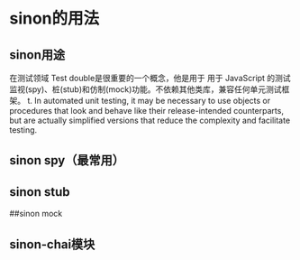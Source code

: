 # sinon的用法

## sinon用途
在测试领域 Test double是很重要的一个概念，他是用于
用于 JavaScript 的测试监视(spy)、桩(stub)和仿制(mock)功能。不依赖其他类库，兼容任何单元测试框架。
t. In automated unit testing, it may be necessary to use objects or procedures that look and behave like their release-intended counterparts, but are actually simplified versions that reduce the complexity and facilitate testing. 
## sinon spy（最常用）


## sinon stub


##sinon mock

## sinon-chai模块




